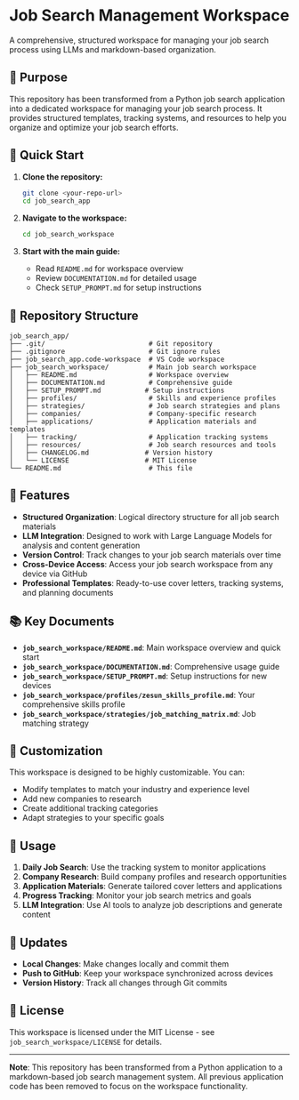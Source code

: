 # Job Search Management Workspace

A comprehensive, structured workspace for managing your job search process using LLMs and markdown-based organization.

## 🎯 Purpose

This repository has been transformed from a Python job search application into a dedicated workspace for managing your job search process. It provides structured templates, tracking systems, and resources to help you organize and optimize your job search efforts.

## 🚀 Quick Start

1. **Clone the repository:**
   ```bash
   git clone <your-repo-url>
   cd job_search_app
   ```

2. **Navigate to the workspace:**
   ```bash
   cd job_search_workspace
   ```

3. **Start with the main guide:**
   - Read `README.md` for workspace overview
   - Review `DOCUMENTATION.md` for detailed usage
   - Check `SETUP_PROMPT.md` for setup instructions

## 📁 Repository Structure

```
job_search_app/
├── .git/                          # Git repository
├── .gitignore                     # Git ignore rules
├── job_search_app.code-workspace  # VS Code workspace
├── job_search_workspace/          # Main job search workspace
│   ├── README.md                  # Workspace overview
│   ├── DOCUMENTATION.md           # Comprehensive guide
│   ├── SETUP_PROMPT.md           # Setup instructions
│   ├── profiles/                  # Skills and experience profiles
│   ├── strategies/                # Job search strategies and plans
│   ├── companies/                 # Company-specific research
│   ├── applications/              # Application materials and templates
│   ├── tracking/                  # Application tracking systems
│   ├── resources/                 # Job search resources and tools
│   ├── CHANGELOG.md              # Version history
│   └── LICENSE                   # MIT License
└── README.md                      # This file
```

## 🔧 Features

- **Structured Organization**: Logical directory structure for all job search materials
- **LLM Integration**: Designed to work with Large Language Models for analysis and content generation
- **Version Control**: Track changes to your job search materials over time
- **Cross-Device Access**: Access your job search workspace from any device via GitHub
- **Professional Templates**: Ready-to-use cover letters, tracking systems, and planning documents

## 📚 Key Documents

- **`job_search_workspace/README.md`**: Main workspace overview and quick start
- **`job_search_workspace/DOCUMENTATION.md`**: Comprehensive usage guide
- **`job_search_workspace/SETUP_PROMPT.md`**: Setup instructions for new devices
- **`job_search_workspace/profiles/zesun_skills_profile.md`**: Your comprehensive skills profile
- **`job_search_workspace/strategies/job_matching_matrix.md`**: Job matching strategy

## 🎨 Customization

This workspace is designed to be highly customizable. You can:
- Modify templates to match your industry and experience level
- Add new companies to research
- Create additional tracking categories
- Adapt strategies to your specific goals

## 📖 Usage

1. **Daily Job Search**: Use the tracking system to monitor applications
2. **Company Research**: Build company profiles and research opportunities
3. **Application Materials**: Generate tailored cover letters and applications
4. **Progress Tracking**: Monitor your job search metrics and goals
5. **LLM Integration**: Use AI tools to analyze job descriptions and generate content

## 🔄 Updates

- **Local Changes**: Make changes locally and commit them
- **Push to GitHub**: Keep your workspace synchronized across devices
- **Version History**: Track all changes through Git commits

## 📝 License

This workspace is licensed under the MIT License - see `job_search_workspace/LICENSE` for details.

---

**Note**: This repository has been transformed from a Python application to a markdown-based job search management system. All previous application code has been removed to focus on the workspace functionality.
